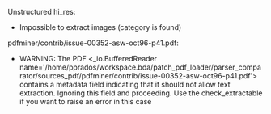 Unstructured hi_res:
- Impossible to extract images (category is found)

pdfminer/contrib/issue-00352-asw-oct96-p41.pdf:
- WARNING: The PDF <_io.BufferedReader name='/home/pprados/workspace.bda/patch_pdf_loader/parser_comparator/sources_pdf/pdfminer/contrib/issue-00352-asw-oct96-p41.pdf'> contains a metadata field indicating that it should not allow text extraction. Ignoring this field and proceeding. Use the check_extractable if you want to raise an error in this case